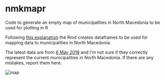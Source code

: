 # nmkmapr
Code to generate an empty map of municipalities in North Macedonia to be used for plotting in R 

Following [this explanation](https://stackoverflow.com/questions/17723822/administrative-regions-map-of-a-country-with-ggmap-and-ggplot2) the Rmd creates dataframes to be used for mapping data to municipalities in North Macedonia.

The latest data are from [6 May 2018](https://gadm.org/data.html) and I'm not sure if they correctly represent the current municipalities in North Macedonia. If there are any mistakes, report them here.

![map](novica/nmkmapr/blob/master/map.png?raw=true "map")
